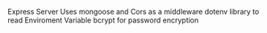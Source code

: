 Express Server
Uses mongoose and Cors as a middleware
dotenv library to read Enviroment Variable
bcrypt for password encryption
